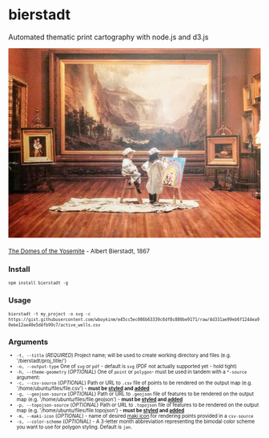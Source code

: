 # bierstadt
Automated thematic print cartography with node.js and d3.js

<img src="img/domes.jpg" alt="The Domes of the Yosemite" id="domes" title="The Domes of the Yosemite"/>

<small><a href="http://www.stjathenaeum.org/albert-bierstadt-the-domes-of-the-yosemite">The Domes of the Yosemite</a> - Albert Bierstadt, 1867<small>

## Install
`npm install bierstadt -g`

## Usage

`bierstadt -t my_project -o svg -c https://gist.githubusercontent.com/wboykinm/e45cc5ec086b63339c6df8c880be9171/raw/4d331ae99eb6f1244ea90ebe12ae40e5d4fb99c7/active_wells.csv`

## Arguments
* `-t, --title` (_REQUIRED_) Project name; will be used to create working directory and files (e.g. '/bierstadt/proj_title/')
* `-o, --output-type` One of `svg` or `pdf` - default is `svg` (PDF not actually supported yet - hold tight)
* `-h, --theme-geometry` (_OPTIONAL_) One of `point` or `polygon`- must be used in tandem with a `*-source` argument:
* `-c, --csv-source` (_OPTIONAL_) Path or URL to `.csv` file of points to be rendered on the output map (e.g. '/home/ubuntu/files/file.csv') - __must be [styled](templates/base.html) and [added](scripts/map.js)__
* `-g, --geojson-source` (_OPTIONAL_) Path or URL to `.geojson` file of features to be rendered on the output map (e.g. '/home/ubuntu/files/file.geojson') - __must be [styled](templates/base.html) and [added](scripts/map.js)__
* `-p, --topojson-source` (_OPTIONAL_) Path or URL to `.topojson` file of features to be rendered on the output map (e.g. '/home/ubuntu/files/file.topojson') - __must be [styled](templates/base.html) and [added](scripts/map.js)__
* `-m, --maki-icon` (_OPTIONAL_) - name of desired [maki icon](https://www.mapbox.com/maki-icons/) for rendering points provided in a `csv-source`
* `-s, --color-scheme` (_OPTIONAL_) - A 3-letter month abbreviation representing the bimodal color scheme you want to use for polygon styling. Default is `jan`.
